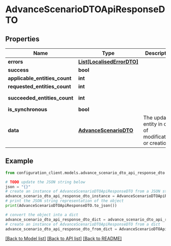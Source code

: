 # AdvanceScenarioDTOApiResponseDTO


## Properties

Name | Type | Description | Notes
------------ | ------------- | ------------- | -------------
**errors** | [**List[LocalisedErrorDTO]**](LocalisedErrorDTO.md) |  | [optional] 
**success** | **bool** |  | [optional] 
**applicable_entities_count** | **int** |  | [optional] 
**requested_entities_count** | **int** |  | [optional] 
**succeeded_entities_count** | **int** |  | [optional] [readonly] 
**is_synchronous** | **bool** |  | [optional] 
**data** | [**AdvanceScenarioDTO**](AdvanceScenarioDTO.md) | The updated entity in case of modifications or creation | [optional] 

## Example

```python
from configuration_client.models.advance_scenario_dto_api_response_dto import AdvanceScenarioDTOApiResponseDTO

# TODO update the JSON string below
json = "{}"
# create an instance of AdvanceScenarioDTOApiResponseDTO from a JSON string
advance_scenario_dto_api_response_dto_instance = AdvanceScenarioDTOApiResponseDTO.from_json(json)
# print the JSON string representation of the object
print(AdvanceScenarioDTOApiResponseDTO.to_json())

# convert the object into a dict
advance_scenario_dto_api_response_dto_dict = advance_scenario_dto_api_response_dto_instance.to_dict()
# create an instance of AdvanceScenarioDTOApiResponseDTO from a dict
advance_scenario_dto_api_response_dto_from_dict = AdvanceScenarioDTOApiResponseDTO.from_dict(advance_scenario_dto_api_response_dto_dict)
```
[[Back to Model list]](../README.md#documentation-for-models) [[Back to API list]](../README.md#documentation-for-api-endpoints) [[Back to README]](../README.md)


